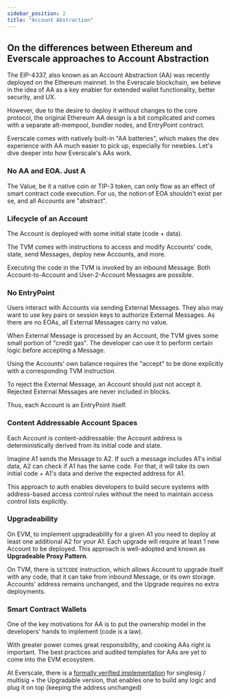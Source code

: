 ```yaml
---
sidebar_position: 2
title: "Account Abstraction"
---
```


## On the differences between Ethereum and Everscale approaches to Account Abstraction

The EIP-4337, also known as an Account Abstraction (AA) was recently deployed on the Ethereum mainnet. In the Everscale blockchain, we believe in the idea of AA as a key enabler for extended wallet functionality, better security, and UX. 

However, due to the desire to deploy it without changes to the core protocol, the original Ethereum AA design is a bit complicated and comes with a separate alt-mempool, bundler nodes, and EntryPoint contract. 

Everscale comes with natively built-in "AA batteries", which makes the dev experience with AA much easier to pick up, especially for newbies. Let's dive deeper into how Everscale's AAs work.

### No AA and EOA. Just A

The Value, be it a native coin or TIP-3 token, can only flow as an effect of smart contract code execution. For us, the notion of EOA shouldn't exist per se, and all Accounts are "abstract". 

### Lifecycle of an Account

The Account is deployed with some initial state (code + data). 

The TVM comes with instructions to access and modify Accounts' code, state, send Messages, deploy new Accounts, and more.

Executing the code in the TVM is invoked by an inbound Message. Both Account-to-Account and User-2-Account Messages are possible. 

### No EntryPoint

Users interact with Accounts via sending External Messages. They also may want to use key pairs or session keys to authorize External Messages. As there are no EOAs, all External Messages carry no value. 

When External Message is processed by an Account, the TVM gives some small portion of "credit gas". The developer can use it to perform certain logic before accepting a Message. 

Using the Accounts' own balance requires the "accept" to be done explicitly with a corresponding TVM instruction.

To reject the External Message, an Account should just not accept it. Rejected External Messages are never included in blocks. 

Thus, each Account is an EntryPoint itself.

### Content Addressable Account Spaces

Each Account is content-addressable: the Account address is deterministically derived from its initial code and state.

Imagine A1 sends the Message to A2. If such a message includes A1's initial data, A2 can check if A1 has the same code. For that, it will take its own initial code + A1's data and derive the expected address for A1. 

This approach to auth enables developers to build secure systems with address-based access control rules without the need to maintain access control lists explicitly.

### Upgradeability 

On EVM, to implement upgradeability for a given A1 you need to deploy at least one additional A2 for your A1. Each upgrade will require at least 1 new Account to be deployed. This approach is well-adopted and known as **Upgradeable Proxy Pattern**.

On TVM, there is `SETCODE` instruction, which allows Account to upgrade itself with any code, that it can take from inbound Message, or its own storage. Accounts' address remains unchanged, and the Upgrade requires no extra deployments.

### Smart Contract Wallets

One of the key motivations for AA is to put the ownership model in the developers' hands to implement (code is a law).

With greater power comes great responsibility, and cooking AAs right is important. The best practices and audited templates for AAs are yet to come into the EVM ecosystem.

At Everscale, there is a [formally verified implementation](https://github.com/EverSurf/multisig2) for singlesig / multisig + the Upgradable version, that enables one to build any logic and plug it on top (keeping the address unchanged)